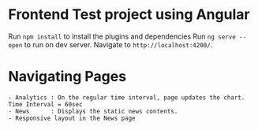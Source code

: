 
# Frontend Test project using Angular

Run `npm install` to install the plugins and dependencies
Run `ng serve --open` to run on dev server. Navigate to `http://localhost:4200/`. 

# Navigating Pages
    - Analytics : On the regular time interval, page updates the chart. Time Interval = 60sec
    - News      : Displays the static news contents.
    - Responsive layout in the News page

